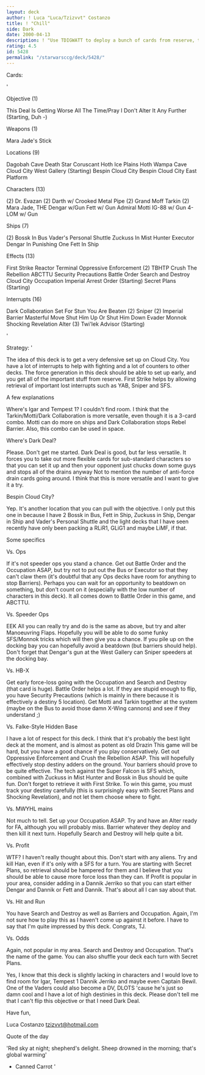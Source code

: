 ```yaml
---
layout: deck
author: ! Luca "Luca/Tzizvvt" Costanzo
title: ! "Chill"
side: Dark
date: 2000-04-13
description: ! "Use TDIGWATT to deploy a bunch of cards from reserve, then set up a defensive prescence on CC."
rating: 4.5
id: 5428
permalink: "/starwarsccg/deck/5428/"
---
```

Cards: 

'

Objective (1)

This Deal Is Getting Worse All The Time/Pray I Don't Alter It Any Further (Starting, Duh -)

Weapons (1)

Mara Jade's Stick

Locations (9)

Dagobah Cave
Death Star
Coruscant
Hoth Ice Plains
Hoth Wampa Cave
Cloud City West Gallery (Starting)
Bespin Cloud City
Bespin
Cloud City East Platform

Characters (13)

(2) Dr. Evazan
(2) Darth w/ Crooked Metal Pipe
(2) Grand Moff Tarkin
(2) Mara Jade, THE
Dengar w/Gun
Fett w/ Gun
Admiral Motti
IG-88 w/ Gun
4-LOM w/ Gun

Ships (7)

(2) Bossk In Bus
Vader's Personal Shuttle
Zuckuss In Mist Hunter
Executor
Dengar In Punishing One
Fett In Ship

Effects (13)

First Strike
Reactor Terminal
Oppressive Enforcement
(2) TBHTP
Crush The Rebellion
ABCTTU
Security Precautions
Battle Order
Search and Destroy
Cloud City Occupation
Imperial Arrest Order (Starting)
Secret Plans (Starting)

Interrupts (16)

Dark Collaboration
Set For Stun
You Are Beaten
(2) Sniper
(2) Imperial Barrier
Masterful Move
Shut Him Up Or Shut Him Down
Evader
Monnok
Shocking Revelation
Alter
(3) Twi'lek Advisor (Starting)

'

Strategy: '

The idea of this deck is to get a very defensive set up on Cloud City.  You have a lot of interrupts to help with fighting and a lot of counters to other decks.  The force generation in this deck should be able to set up early, and you get all of the important stuff from reserve.  First Strike helps by allowing retrieval of important lost interrupts such as YAB, Sniper and SFS.

A few explanations

Where's Igar and Tempest 1?
I couldn't find room.	I think that the Tarkin/Motti/Dark Collaboration is more versatile, even though it is a 3-card combo.  Motti can do more on ships and Dark Collaboration stops Rebel Barrier.  Also, this combo can be used in space.

Where's Dark Deal?

Please.  Don't get me started.  Dark Deal is good, but far less versatile.  It forces you to take out more flexible cards for sub-standard characters so that you can set it up and then your opponent just chucks down some guys and stops all of the drains anyway	Not to mention the number of anti-force drain cards going around.  I think that this is more versatile and I want to give it a try.

Bespin Cloud City?

Yep.  It's another location that you can pull with the objective.  I only put this one in because I have 2 Bossk in Bus, Fett in Ship, Zuckuss in Ship, Dengar in Ship and Vader's Personal Shuttle and the light decks that I have seen recently have only been packing a RLiR1, GLiG1 and maybe LiMF, if that.

Some specifics

Vs. Ops

If it's not speeder ops you stand a chance.  Get out Battle Order and the Occupation ASAP, but try not to put out the Bus or Executor so that they can't claw them (it's doubtful that any Ops decks have room for anything to stop Barriers).  Perhaps you can wait for an opportunity to beatdown on something, but don't count on it (especially with the low number of characters in this deck).  It all comes down to Battle Order in this game, and ABCTTU.

Vs. Speeder Ops

EEK  All you can really try and do is the same as above, but try and alter Manoeuvring Flaps.	Hopefully you will be able to do some funky SFS/Monnok tricks which will then give you a chance.  If you pile up on the docking bay you can hopefully avoid a beatdown (but barriers should help).  Don't forget that Dengar's gun at the West Gallery can Sniper speeders at the docking bay.

Vs. HB-X

Get early force-loss going with the Occupation and Search and Destroy (that card is huge).  Battle Order helps a lot.	If they are stupid enough to flip, you have Security Precautions (which is mainly in there because it is effectively a destiny 5 location).  Get Motti and Tarkin together at the system (maybe on the Bus to avoid those damn X-Wing cannons) and see if they understand ;)

Vs. Falke-Style Hidden Base

I have a lot of respect for this deck.	I think that it's probably the best light deck at the moment, and is almost as potent as old Drazin  This game will be hard, but you have a good chance if you play conservatively.  Get out Oppressive Enforcement and Crush the Rebellion ASAP.  This will hopefully effectively stop destiny adders on the ground.  Your barriers should prove to be quite effective.  The tech against the Super Falcon is SFS which, combined with Zuckuss in Mist Hunter and Bossk in Bus should be quite fun.	Don't forget to retrieve it with First Strike.  To win this game, you must track your destiny carefully (this is surprisingly easy with Secret Plans and Shocking Revelation), and not let them choose where to fight.

Vs. MWYHL mains

Not much to tell.  Set up your Occupation ASAP.  Try and have an Alter ready for FA, although you will probably miss.  Barrier whatever they deploy and then kill it next turn.  Hopefully Search and Destroy will help quite a bit.

Vs. Profit

WTF?  I haven't really thought about this.  Don't start with any aliens.  Try and kill Han, even if it's only with a SFS for a turn.  You are starting with Secret Plans, so retrieval should be hampered for them and I believe that you should be able to cause more force loss than they can.  If Profit is popular in your area, consider adding in a Dannik Jerriko so that you can start either Dengar and Dannik or Fett and Dannik.	That's about all I can say about that.

Vs. Hit and Run

You have Search and Destroy as well as Barriers and Occupation.  Again, I'm not sure how to play this as I haven't come up against it before.  I have to say that I'm quite impressed by this deck.	Congrats, TJ.

Vs. Odds

Again, not popular in my area.	Search and Destroy and Occupation.  That's the name of the game.  You can also shuffle your deck each turn with Secret Plans.

Yes, I know that this deck is slightly lacking in characters and I would love to find room for Igar, Tempest 1 Dannik Jerriko and maybe even Captain Bewil.  One of the Vaders could also become a DV, DLOTS 'cause he's just so damn cool and I have a lot of high destinies in this deck.  Please don't tell me that I can't flip this objective or that I need Dark Deal.

Have fun,

Luca Costanzo
tzizvvt@hotmail.com

Quote of the day

'Red sky at night;
shepherd's delight.
Sheep drowned in the morning;
that's global warming'
- Canned Carrot
'

